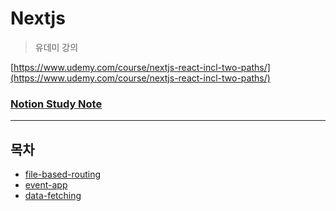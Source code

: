 # Nextjs

> 유데미 강의

[https://www.udemy.com/course/nextjs-react-incl-two-paths/](https://www.udemy.com/course/nextjs-react-incl-two-paths/)

### [Notion Study Note](https://leejinyang.notion.site/c97aa81f9b4b4a3e92062f07f842ccf0)

---

## 목차

- [file-based-routing](file-based-routing/README.md)
- [event-app](event-app/README.md)
- [data-fetching](data-fetching/README.md)
